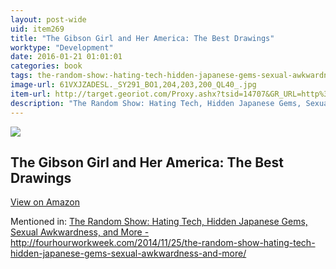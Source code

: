 ```yaml
---
layout: post-wide
uid: item269
title: "The Gibson Girl and Her America: The Best Drawings"
worktype: "Development"
date: 2016-01-21 01:01:01
categories: book
tags: the-random-show:-hating-tech-hidden-japanese-gems-sexual-awkwardness-and-more--http://fourhourworkweek.com/2014/11/25/the-random-show-hating-tech-hidden-japanese-gems-sexual-awkwardness-and-more/
image-url: 61VXJZADESL._SY291_BO1,204,203,200_QL40_.jpg
item-url: http://target.georiot.com/Proxy.ashx?tsid=14707&GR_URL=http%3A%2F%2Fwww.amazon.com%2FGibson-Girl-Her-America-Drawings%2Fdp%2F0486219860
description: "The Random Show: Hating Tech, Hidden Japanese Gems, Sexual Awkwardness, and More - http://fourhourworkweek.com/2014/11/25/the-random-show-hating-tech-hidden-japanese-gems-sexual-awkwardness-and-more/"
---
```

<a href="http://target.georiot.com/Proxy.ashx?tsid=14707&GR_URL=http%3A%2F%2Fwww.amazon.com%2FGibson-Girl-Her-America-Drawings%2Fdp%2F0486219860" target="blank"><img src="../../../../img/thumbs/61VXJZADESL._SY291_BO1,204,203,200_QL40_.jpg" class="prod-img"></a>
<h2>The Gibson Girl and Her America: The Best Drawings</h2>
<p><a class="btn btn-primary" href="http://target.georiot.com/Proxy.ashx?tsid=14707&GR_URL=http%3A%2F%2Fwww.amazon.com%2FGibson-Girl-Her-America-Drawings%2Fdp%2F0486219860" target="blank">View on Amazon</a><p>
<p>Mentioned in: <a href="http://fourhourworkweek.com/2014/11/25/the-random-show-hating-tech-hidden-japanese-gems-sexual-awkwardness-and-more/" target="blank">The Random Show: Hating Tech, Hidden Japanese Gems, Sexual Awkwardness, and More - http://fourhourworkweek.com/2014/11/25/the-random-show-hating-tech-hidden-japanese-gems-sexual-awkwardness-and-more/</a></p>
